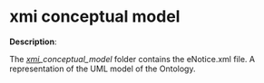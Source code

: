 # xmi conceptual model 

**Description**:

The *[xmi](https://www.omg.org/spec/XMI/)_conceptual_model* folder contains the eNotice.xml file. A representation of the UML model of the Ontology.
